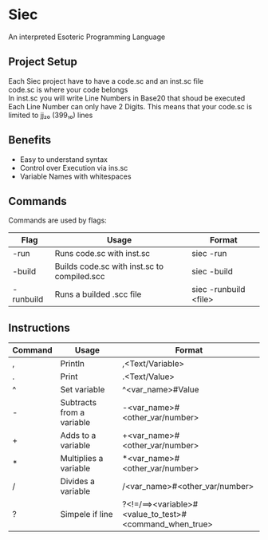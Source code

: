 Siec
===

An interpreted Esoteric Programming Language

Project Setup
-
Each Siec project have to have a code.sc and an inst.sc file <br>
code.sc is where your code belongs<br>
In inst.sc you will write Line Numbers in Base20 that shoud be executed
Each Line Number can only have 2 Digits. This means that your code.sc is limited to jj₂₀ (399₁₀) lines

Benefits
-

* Easy to understand syntax
* Control over Execution via ins.sc
* Variable Names with whitespaces

Commands
-
Commands are used by flags:

| Flag      | Usage                                       | Format                 |
|-----------|---------------------------------------------|------------------------|
| -run      | Runs code.sc with inst.sc                   | siec -run              |
| -build    | Builds code.sc with inst.sc to compiled.scc | siec -build            |
| -runbuild | Runs a builded .scc file                    | siec -runbuild \<file> |


Instructions
-

| Command | Usage                     | Format                                                   |
|---------|---------------------------|----------------------------------------------------------|
| ,       | Println                   | ,\<Text/Variable>                                        |
| .       | Print                     | .\<Text/Value>                                           |
| ^       | Set variable              | ^<var_name>#Value                                        |
| -       | Subtracts from a variable | -<var_name>#<other_var/number>                           |
| +       | Adds to a variable        | +<var_name>#<other_var/number>                           |
| *       | Multiplies a variable     | *<var_name>#<other_var/number>                           |
| /       | Divides a variable        | /<var_name>#<other_var/number>                           |
| ?       | Simpele if line           | ?<!=/==>\<variable>#\<value_to_test>#<command_when_true> |
